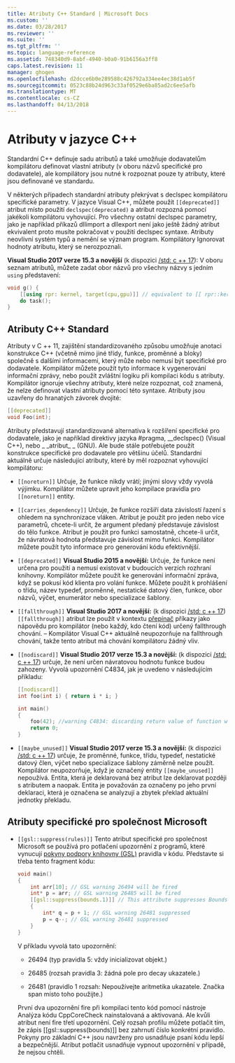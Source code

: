 ```yaml
---
title: Atributy C++ Standard | Microsoft Docs
ms.custom: ''
ms.date: 03/28/2017
ms.reviewer: ''
ms.suite: ''
ms.tgt_pltfrm: ''
ms.topic: language-reference
ms.assetid: 748340d9-8abf-4940-b0a0-91b6156a3ff8
caps.latest.revision: 11
manager: ghogen
ms.openlocfilehash: d2dcce6b0e289588c426792a334ee4ec38d1ab5f
ms.sourcegitcommit: 0523c88b24d963c33af0529e6ba85ad2c6ee5afb
ms.translationtype: MT
ms.contentlocale: cs-CZ
ms.lasthandoff: 04/13/2018
---
```

# <a name="attributes-in-c"></a>Atributy v jazyce C++

Standardní C++ definuje sadu atributů a také umožňuje dodavatelům kompilátoru definovat vlastní atributy (v oboru názvů specifické pro dodavatele), ale kompilátory jsou nutné k rozpoznat pouze ty atributy, které jsou definované ve standardu.

V některých případech standardní atributy překrývat s declspec kompilátoru specifické parametry. V jazyce Visual C++, můžete použít `[[deprecated]]` atribut místo použití `declspec(deprecated)` a atribut rozpozná pomocí jakékoli kompilátoru vyhovující. Pro všechny ostatní declspec parametry, jako je například příkazů dllimport a dllexport není jako ještě žádný atribut ekvivalent proto musíte pokračovat v použití declspec syntaxe. Atributy neovlivní systém typů a nemění se význam program. Kompilátory Ignorovat hodnoty atributu, který se nerozpoznali.

**Visual Studio 2017 verze 15.3 a novější** (k dispozici [/std: c ++ 17](../build/reference/std-specify-language-standard-version.md)): V oboru seznam atributů, můžete zadat obor názvů pro všechny názvy s jedním `using` představení:

```cpp
void g() {
    [[using rpr: kernel, target(cpu,gpu)]] // equivalent to [[ rpr::kernel, rpr::target(cpu,gpu) ]]
    do task();
}
```

## <a name="c-standard-attributes"></a>Atributy C++ Standard

Atributy v C ++ 11, zajištění standardizovaného způsobu umožňuje anotaci konstrukce C++ (včetně mimo jiné třídy, funkce, proměnné a bloky) společně s dalšími informacemi, který může nebo nemusí být specifické pro dodavatele. Kompilátor můžete použít tyto informace k vygenerování informační zprávy, nebo použít zvláštní logiku při kompilaci kódu s atributy. Kompilátor ignoruje všechny atributy, které nelze rozpoznat, což znamená, že nelze definovat vlastní atributy pomocí této syntaxe. Atributy jsou uzavřeny do hranatých závorek dvojité:

```cpp
[[deprecated]]
void Foo(int);
```

Atributy představují standardizované alternativa k rozšíření specifické pro dodavatele, jako je například direktivy jazyka #pragma, __declspec() (Visual C++), nebo &#95; &#95;atribut&#95; &#95; (GNU). Ale bude stále potřebujete použít konstrukce specifické pro dodavatele pro většinu účelů. Standardní aktuálně určuje následující atributy, které by měl rozpoznat vyhovující kompilátoru:

- `[[noreturn]]` Určuje, že funkce nikdy vrátí; jinými slovy vždy vyvolá výjimku. Kompilátor můžete upravit jeho kompilace pravidla pro `[[noreturn]]` entity.

- `[[carries_dependency]]` Určuje, že funkce rozšíří data závislostí řazení s ohledem na synchronizace vláken. Atribut je použít pro jeden nebo více parametrů, chcete-li určit, že argument předaný představuje závislost do tělo funkce. Atribut je použít pro funkci samostatně, chcete-li určit, že návratová hodnota představuje závislost mimo funkci. Kompilátor můžete použít tyto informace pro generování kódu efektivnější.

- `[[deprecated]]` **Visual Studio 2015 a novější:** Určuje, že funkce není určena pro použití a nemusí existovat v budoucích verzích rozhraní knihovny. Kompilátor můžete použít ke generování informační zpráva, když se pokusí kód klienta pro volání funkce. Můžete použít k prohlášení o třídu, název typedef, proměnné, nestatické datový člen, funkce, obor názvů, výčet, enumerátor nebo specializace šablony.  

- `[[fallthrough]]` **Visual Studio 2017 a novější:** (k dispozici [/std: c ++ 17](../build/reference/std-specify-language-standard-version.md)) `[[fallthrough]]` atribut lze použít v kontextu [přepínač](switch-statement-cpp.md) příkazy jako nápovědu pro kompilátor (nebo každý, kdo čtení kód) určený fallthrough chování. – Kompilátor Visual C++ aktuálně neupozorňuje na fallthrough chování, takže tento atribut má chování kompilátoru žádný vliv.

- `[[nodiscard]]` **Visual Studio 2017 verze 15.3 a novější:** (k dispozici [/std: c ++ 17](../build/reference/std-specify-language-standard-version.md)) určuje, že není určen návratovou hodnotu funkce budou zahozeny. Vyvolá upozornění C4834, jak je uvedeno v následujícím příkladu:

   ```cpp
   [[nodiscard]]
   int foo(int i) { return i * i; }

   int main()
   {
       foo(42); //warning C4834: discarding return value of function with 'nodiscard' attribute
       return 0;
   }
   ```

- `[[maybe_unused]]` **Visual Studio 2017 verze 15.3 a novější:** (k dispozici [/std: c ++ 17](../build/reference/std-specify-language-standard-version.md)) určuje, že proměnné, funkce, třídu, typedef, nestatické datový člen, výčet nebo specializace šablony záměrně nelze použít. Kompilátor neupozorňuje, když je označený entity `[[maybe_unused]]` nepoužívá. Entita, která je deklarovaná bez atribut lze deklarovat později s atributem a naopak. Entita je považován za označeny po jeho první deklaraci, která je označena se analyzují a zbytek překlad aktuální jednotky překladu.

## <a name="microsoft-specific-attributes"></a>Atributy specifické pro společnost Microsoft

- `[[gsl::suppress(rules)]]` Tento atribut specifické pro společnost Microsoft se používá pro potlačení upozornění z programů, které vynucují [pokyny podpory knihovny (GSL)](https://github.com/Microsoft/GSL) pravidla v kódu. Představte si třeba tento fragment kódu:

    ```cpp
    void main()
    {
        int arr[10]; // GSL warning 26494 will be fired
        int* p = arr; // GSL warning 26485 will be fired
        [[gsl::suppress(bounds.1)]] // This attribute suppresses Bounds rule #1
        {
            int* q = p + 1; // GSL warning 26481 suppressed
            p = q--; // GSL warning 26481 suppressed
        }
    }
    ```

   V příkladu vyvolá tato upozornění:

   - 26494 (typ pravidla 5: vždy inicializovat objekt.)

   - 26485 (rozsah pravidla 3: žádná pole pro decay ukazatele.)

   - 26481 (pravidlo 1 rozsah: Nepoužívejte aritmetika ukazatele. Značka span místo toho použijte.)

   První dva upozornění fire při kompilaci tento kód pomocí nástroje Analýza kódu CppCoreCheck nainstalovaná a aktivovaná. Ale kvůli atribut není fire třetí upozornění. Celý rozsah profilu můžete potlačit tím, že zápis [[gsl::suppress(bounds)]] bez zahrnutí číslo konkrétní pravidlo. Pokyny pro základní C++ jsou navrženy pro usnadňuje psaní kódu lepší a bezpečnější. Atribut potlačit usnadňuje vypnout upozornění v případě, že nejsou chtěli.
